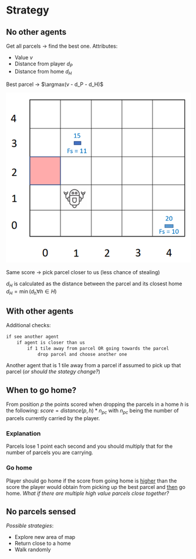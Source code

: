 # Strategy

## No other agents
Get all parcels &#8594; find the best one.
Attributes:
- Value $v$
- Distance from player $d_P$
- Distance from home $d_H$

Best parcel &#8594; $\argmax(v - d_P - d_H)$

![Stategy](./img/strategy1.png)

Same score &#8594; pick parcel closer to us (less chance of stealing)

$d_H$ is calculated as the distance between the parcel and its closest home
$d_H = \min(d_h \forall h \in H)$

## With other agents
Additional checks:
```
if see another agent
    if agent is closer than us
        if 1 tile away from parcel OR going towards the parcel
            drop parcel and choose another one
```
Another agent that is 1 tile away from a parcel if assumed to pick up that parcel (*or should the stategy change?*)

## When to go home?
From position $p$ the points scored when dropping the parcels in a home $h$ is the following:
$score = distance(p, h) * n_{pc}$
with $n_{pc}$ being the number of parcels currently carried by the player.

### Explanation
Parcels lose 1 point each second and you should multiply that for the number of parcels you are carrying.

### Go home
Player should go home if the score from going home is <u>higher</u> than the score the player would obtain from picking up the best parcel and <u>then</u> go home.
*What if there are multiple high value parcels close together?*

## No parcels sensed
*Possible strategies*:
- Explore new area of map
- Return close to a home
- Walk randomly

